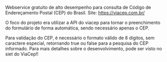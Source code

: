 Webservice gratuito de alto desempenho para consulta de Código de Endereçamento Postal (CEP) do Brasil.
Site: https://viacep.com.br/

O foco do projeto era utilizar a API do viacep para tornar o preenchimento do formulário de forma automática, sendo necessário apenas o CEP.

Para validação do CEP, é necessário o formato válido de 8 dígitos, sem caractere especial, retornando true ou false para a pesquisa do CEP informado. 
Para mais detalhes sobre o desenvolvimento, pode ser visto no siet do ViaCep!!
